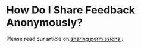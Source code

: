# How Do I Share Feedback Anonymously?

Please read our article on [sharing permissions ](6207454-how-do-sharing-permissions-work.html).
